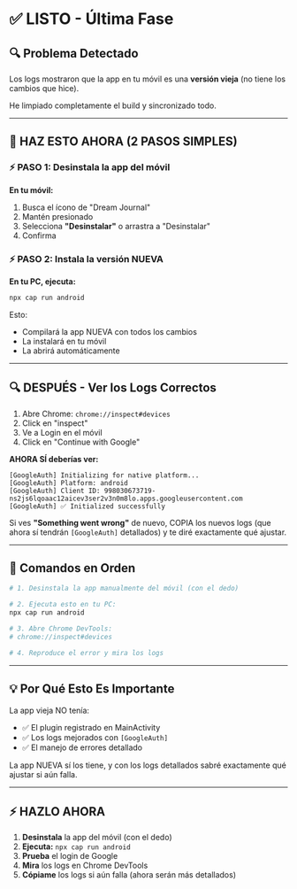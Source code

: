 # ✅ LISTO - Última Fase

## 🔍 Problema Detectado

Los logs mostraron que la app en tu móvil es una **versión vieja** (no tiene los cambios que hice).

He limpiado completamente el build y sincronizado todo.

---

## 📱 HAZ ESTO AHORA (2 PASOS SIMPLES)

### ⚡ PASO 1: Desinstala la app del móvil

**En tu móvil:**

1. Busca el ícono de "Dream Journal"
2. Mantén presionado
3. Selecciona **"Desinstalar"** o arrastra a "Desinstalar"
4. Confirma

### ⚡ PASO 2: Instala la versión NUEVA

**En tu PC, ejecuta:**

```bash
npx cap run android
```

Esto:

- Compilará la app NUEVA con todos los cambios
- La instalará en tu móvil
- La abrirá automáticamente

---

## 🔍 DESPUÉS - Ver los Logs Correctos

1. Abre Chrome: `chrome://inspect#devices`
2. Click en "inspect"
3. Ve a Login en el móvil
4. Click en "Continue with Google"

**AHORA SÍ deberías ver:**

```
[GoogleAuth] Initializing for native platform...
[GoogleAuth] Platform: android
[GoogleAuth] Client ID: 998030673719-ns2js6lqoaac12aicev3ser2v3n0m8lo.apps.googleusercontent.com
[GoogleAuth] ✅ Initialized successfully
```

Si ves **"Something went wrong"** de nuevo, COPIA los nuevos logs (que ahora sí tendrán `[GoogleAuth]` detallados) y te diré exactamente qué ajustar.

---

## 🎯 Comandos en Orden

```bash
# 1. Desinstala la app manualmente del móvil (con el dedo)

# 2. Ejecuta esto en tu PC:
npx cap run android

# 3. Abre Chrome DevTools:
# chrome://inspect#devices

# 4. Reproduce el error y mira los logs
```

---

## 💡 Por Qué Esto Es Importante

La app vieja NO tenía:

- ✅ El plugin registrado en MainActivity
- ✅ Los logs mejorados con `[GoogleAuth]`
- ✅ El manejo de errores detallado

La app NUEVA sí los tiene, y con los logs detallados sabré exactamente qué ajustar si aún falla.

---

## ⚡ HAZLO AHORA

1. **Desinstala** la app del móvil (con el dedo)
2. **Ejecuta:** `npx cap run android`
3. **Prueba** el login de Google
4. **Mira** los logs en Chrome DevTools
5. **Cópiame** los logs si aún falla (ahora serán más detallados)
